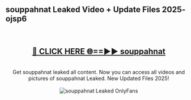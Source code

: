 <h2>souppahnat Leaked Video + Update Files 2025- ojsp6</h2>
<br>
<div align="center">
<h2><a href="https://libra.edu.pl?souppahnat" rel="nofollow">🔴 CLICK HERE 🌐==►► souppahnat</a></h2>
<br>
Get souppahnat leaked all content. Now you can access all videos and pictures of souppahnat Leaked. New Updated Files 2025!
<br>
<br>
<a href="https://libra.edu.pl?souppahnat" rel="nofollow" data-target="animated-image.originalLink"><img src="https://i.ibb.co.com/WyWwxjT/player-gif2.gif" alt="souppahnat Leaked OnlyFans" style="max-width: 100%; display: inline-block;" data-target="animated-image.originalImage"></a>
</div>
<br>